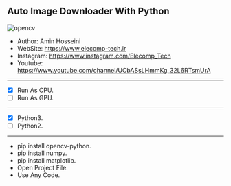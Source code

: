 ## Auto Image Downloader With Python


![opencv](https://editor.analyticsvidhya.com/uploads/869691_JQofwNWO5ancK5ug2ezDgw.png)

*	Author:     Amin Hosseini
*	WebSite:    https://www.elecomp-tech.ir
*	Instagram:  https://www.instagram.com/Elecomp_Tech
*	Youtube:    https://www.youtube.com/channel/UCbASsLHmmKg_32L6RTsmUrA
--------------------------------------------------------------------------------
* [x] Run As CPU.
* [ ] Run As GPU.
--------------------------------------------------------------------------------
* [x] Python3.
* [ ] Python2.
--------------------------------------------------------------------------------      
* pip install opencv-python.
* pip install numpy.
* pip install matplotlib.
* Open Project File.
* Use Any Code. 
